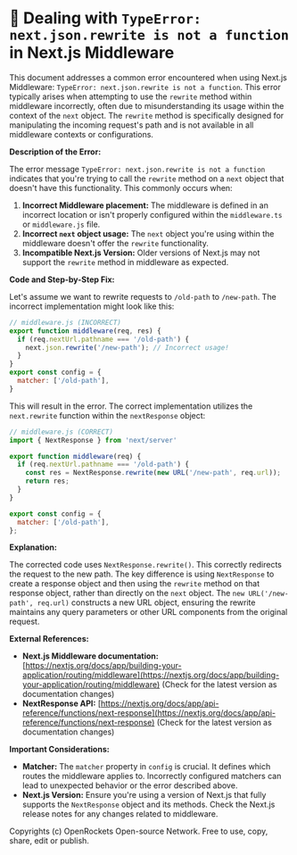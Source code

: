 # 🐞 Dealing with `TypeError: next.json.rewrite is not a function` in Next.js Middleware


This document addresses a common error encountered when using Next.js Middleware: `TypeError: next.json.rewrite is not a function`. This error typically arises when attempting to use the `rewrite` method within middleware incorrectly, often due to misunderstanding its usage within the context of the `next` object.  The `rewrite` method is specifically designed for manipulating the incoming request's path and is not available in all middleware contexts or configurations.

**Description of the Error:**

The error message `TypeError: next.json.rewrite is not a function` indicates that you're trying to call the `rewrite` method on a `next` object that doesn't have this functionality. This commonly occurs when:

1. **Incorrect Middleware placement:** The middleware is defined in an incorrect location or isn't properly configured within the `middleware.ts` or `middleware.js` file.
2. **Incorrect `next` object usage:** The `next` object you're using within the middleware doesn't offer the `rewrite` functionality.
3. **Incompatible Next.js Version:**  Older versions of Next.js may not support the `rewrite` method in middleware as expected.

**Code and Step-by-Step Fix:**

Let's assume we want to rewrite requests to `/old-path` to `/new-path`.  The incorrect implementation might look like this:


```javascript
// middleware.js (INCORRECT)
export function middleware(req, res) {
  if (req.nextUrl.pathname === '/old-path') {
    next.json.rewrite('/new-path'); // Incorrect usage!
  }
}
export const config = {
  matcher: ['/old-path'],
}
```

This will result in the error. The correct implementation utilizes the `next.rewrite` function within the `nextResponse` object:

```javascript
// middleware.js (CORRECT)
import { NextResponse } from 'next/server'

export function middleware(req) {
  if (req.nextUrl.pathname === '/old-path') {
    const res = NextResponse.rewrite(new URL('/new-path', req.url));
    return res;
  }
}

export const config = {
  matcher: ['/old-path'],
};
```

**Explanation:**

The corrected code uses `NextResponse.rewrite()`. This correctly redirects the request to the new path.  The key difference is using `NextResponse` to create a response object and then using the `rewrite` method on that response object, rather than directly on the `next` object.  The `new URL('/new-path', req.url)` constructs a new URL object, ensuring the rewrite maintains any query parameters or other URL components from the original request.

**External References:**

* **Next.js Middleware documentation:** [https://nextjs.org/docs/app/building-your-application/routing/middleware](https://nextjs.org/docs/app/building-your-application/routing/middleware)  (Check for the latest version as documentation changes)
* **NextResponse API:**  [https://nextjs.org/docs/app/api-reference/functions/next-response](https://nextjs.org/docs/app/api-reference/functions/next-response) (Check for the latest version as documentation changes)


**Important Considerations:**

* **Matcher:** The `matcher` property in `config` is crucial. It defines which routes the middleware applies to.  Incorrectly configured matchers can lead to unexpected behavior or the error described above.
* **Next.js Version:** Ensure you're using a version of Next.js that fully supports the `NextResponse` object and its methods. Check the Next.js release notes for any changes related to middleware.


Copyrights (c) OpenRockets Open-source Network. Free to use, copy, share, edit or publish.

